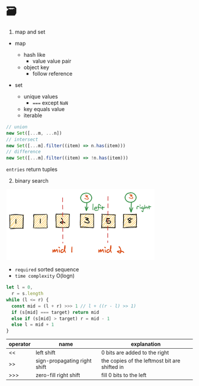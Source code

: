 # 🗃️

1. map and set

- map

  - hash like
    - value value pair
  - object key
    - follow reference

- set
  - unique values
    - `===` except `NaN`
  - key equals value
  - iterable

```javascript
// union
new Set([...m, ...n])
// intersect
new Set([...m].filter((item) => n.has(item)))
// difference
new Set([...m].filter((item) => !n.has(item)))
```

`entries` return tuples

2. binary search

![](../assets/binary-search.png)

- `required` sorted sequence
- `time complexity` O(logn)

```javascript
let l = 0,
  r = s.length
while (l <= r) {
  const mid = (l + r) >>> 1 // l + ((r - l) >> 1)
  if (s[mid] === target) return mid
  else if (s[mid] > target) r = mid - 1
  else l = mid + 1
}
```

| operator | name                         | explanation                                   |
| -------- | ---------------------------- | --------------------------------------------- |
| <<       | left shift                   | 0 bits are added to the right                 |
| >>       | sign-propagating right shift | the copies of the leftmost bit are shifted in |
| >>>      | zero-fill right shift        | fill 0 bits to the left                       |
